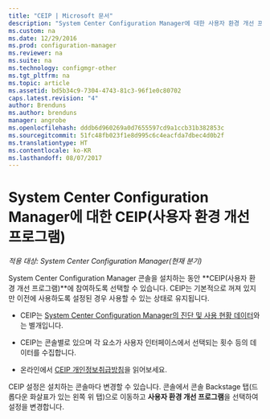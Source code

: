 ```yaml
---
title: "CEIP | Microsoft 문서"
description: "System Center Configuration Manager에 대한 사용자 환경 개선 프로그램 설정에 대해 알아봅니다."
ms.custom: na
ms.date: 12/29/2016
ms.prod: configuration-manager
ms.reviewer: na
ms.suite: na
ms.technology: configmgr-other
ms.tgt_pltfrm: na
ms.topic: article
ms.assetid: bd5b34c9-7304-4743-81c3-96f1e0c80702
caps.latest.revision: "4"
author: Brenduns
ms.author: brenduns
manager: angrobe
ms.openlocfilehash: dddb6d960269a0d7655597cd9a1ccb31b382853c
ms.sourcegitcommit: 51fc48fb023f1e8d995c6c4eacfda7dbec4d0b2f
ms.translationtype: HT
ms.contentlocale: ko-KR
ms.lasthandoff: 08/07/2017
---
```

# <a name="customer-experience-improvement-program-ceip-for-system-center-configuration-manager"></a>System Center Configuration Manager에 대한 CEIP(사용자 환경 개선 프로그램)

*적용 대상: System Center Configuration Manager(현재 분기)*

System Center Configuration Manager 콘솔을 설치하는 동안 **CEIP(사용자 환경 개선 프로그램)**에 참여하도록 선택할 수 있습니다. CEIP는 기본적으로 꺼져 있지만 이전에 사용하도록 설정된 경우 사용할 수 있는 상태로 유지됩니다.  

-   CEIP는 [System Center Configuration Manager의 진단 및 사용 현황 데이터](../../../core/plan-design/diagnostics/diagnostics-and-usage-data.md)와는 별개입니다.  

-   CEIP는 콘솔별로 있으며 각 요소가 사용자 인터페이스에서 선택되는 횟수 등의 데이터를 수집합니다.  

-   온라인에서 [CEIP 개인정보취급방침](https://www.microsoft.com/products/ceip/en-us/privacypolicy.mspx)을 읽어보세요.  

CEIP 설정은 설치하는 콘솔마다 변경할 수 있습니다. 콘솔에서 콘솔 Backstage 탭(드롭다운 화살표가 있는 왼쪽 위 탭)으로 이동하고 **사용자 환경 개선 프로그램**을 선택하여 설정을 변경합니다.  
